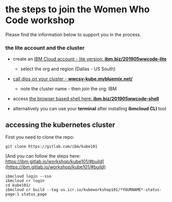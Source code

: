 # the steps to join the Women Who Code workshop
Please find the information below to support you in the process.

### the lite account and the cluster

- create an [IBM Cloud account - lite version: **ibm.biz/201905wwcode-lite**](http://ibm.biz/201905wwcode-lite ) 
  - select the org and region (Dallas - US South)

- [call dips on your cluster - **wwcsv-kube.mybluemix.net/**](https://wwcsv-kube.mybluemix.net/)
  - note the cluster name - then join the org: IBM

- access [the browser based shell here: **ibm.biz/201905wwcode-shell**](http://ibm.biz/201905wwcode-shell)
- alternatively you can use your **terminal** after installing **ibmcloud CLI** tool

## accessing the kubernetes cluster

First you need to clone the repo:

```
git clone https://gitlab.com/ibm/kube101
```
[And you can follow the steps here: https://ibm.gitlab.io/workshop/kube101/#build](https://ibm.gitlab.io/workshop/kube101/#build)

```
ibmcloud login --sso
ibmcloud cr login
cd kube101/
ibmcloud cr build --tag us.icr.io/kubeworkshop101/*YOURNAME*-status-page:1 status_page
```


